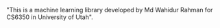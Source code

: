  "This is a machine learning library developed by Md Wahidur Rahman for
CS6350 in University of Utah".
